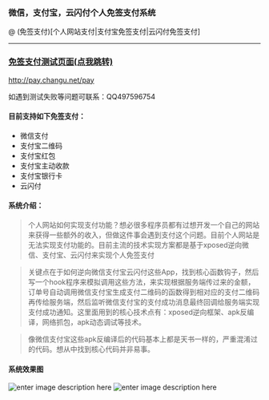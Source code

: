 ### 微信，支付宝，云闪付个人免签支付系统

@ (免签支付)[个人网站支付|支付宝免签支付|云闪付免签支付]

-------------------

### [免签支付测试页面(点我跳转)](http://pay.changu.net/pay) 
http://pay.changu.net/pay 

如遇到测试失败等问题可联系：QQ497596754

#### 目前支持如下免签支付：
 - 微信支付
 - 支付宝二维码　
 - 支付宝红包　
 - 支付宝主动收款　
 - 支付宝银行卡　
 - 云闪付　 

#### 系统介绍：
    
> 个人网站如何实现支付功能？想必很多程序员都有过想开发一个自己的网站来获得一些额外的收入，但做这件事会遇到支付这个问题。目前个人网站是无法实现支付功能的。目前主流的技术实现方案都是基于xposed逆向微信、支付宝、云闪付来实现个人免签支付
    
> 关键点在于如何逆向微信支付宝云闪付这些App，找到核心函数钩子，然后写一个hook程序来模拟调用这些方法，来实现根据服务端传过来的金额，订单号自动调用微信支付宝生成支付二维码的函数得到相对应的支付二维码再传给服务端，然后监听微信支付宝的支付成功消息最终回调给服务端实现支付成功通知。这里面用到的核心技术点有：xposed逆向框架、apk反编译，网络抓包，apk动态调试等技术。
    
> 像微信支付宝这些apk反编译后的代码基本上都是天书一样的，严重混淆过的代码。想从中找到核心代码并非易事。

#### 系统效果图
![enter image description here](https://raw.githubusercontent.com/cinser/weixin-alipay-yunshanfu-paytest/master/demo1.png)
![enter image description here](https://raw.githubusercontent.com/cinser/weixin-alipay-yunshanfu-paytest/master/demo2.png)
